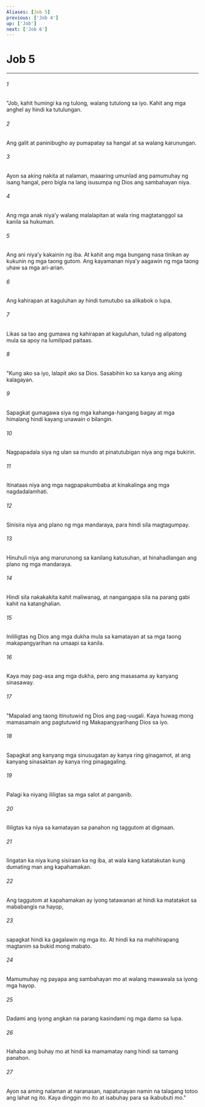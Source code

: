 ```yaml
---
Aliases: [Job 5]
previous: ['Job 4']
up: ['Job']
next: ['Job 6']
---
```

# Job 5

***


###### 1 


"Job, kahit humingi ka ng tulong, walang tutulong sa iyo. Kahit ang mga anghel ay hindi ka tutulungan. 


###### 2 


Ang galit at paninibugho ay pumapatay sa hangal at sa walang karunungan. 


###### 3 


Ayon sa aking nakita at nalaman, maaaring umunlad ang pamumuhay ng isang hangal, pero bigla na lang isusumpa ng Dios ang sambahayan niya. 


###### 4 


Ang mga anak niyaʼy walang malalapitan at wala ring magtatanggol sa kanila sa hukuman. 


###### 5 


Ang ani niyaʼy kakainin ng iba. At kahit ang mga bungang nasa tinikan ay kukunin ng mga taong gutom. Ang kayamanan niyaʼy aagawin ng mga taong uhaw sa mga ari-arian. 


###### 6 


Ang kahirapan at kaguluhan ay hindi tumutubo sa alikabok o lupa. 


###### 7 


Likas sa tao ang gumawa ng kahirapan at kaguluhan, tulad ng alipatong mula sa apoy na lumilipad paitaas. 


###### 8 


"Kung ako sa iyo, lalapit ako sa Dios. Sasabihin ko sa kanya ang aking kalagayan. 


###### 9 


Sapagkat gumagawa siya ng mga kahanga-hangang bagay at mga himalang hindi kayang unawain o bilangin. 


###### 10 


Nagpapadala siya ng ulan sa mundo at pinatutubigan niya ang mga bukirin. 


###### 11 


Itinataas niya ang mga nagpapakumbaba at kinakalinga ang mga nagdadalamhati. 


###### 12 


Sinisira niya ang plano ng mga mandaraya, para hindi sila magtagumpay. 


###### 13 


Hinuhuli niya ang marurunong sa kanilang katusuhan, at hinahadlangan ang plano ng mga mandaraya. 


###### 14 


Hindi sila nakakakita kahit maliwanag, at nangangapa sila na parang gabi kahit na katanghalian. 


###### 15 


Inililigtas ng Dios ang mga dukha mula sa kamatayan at sa mga taong makapangyarihan na umaapi sa kanila. 


###### 16 


Kaya may pag-asa ang mga dukha, pero ang masasama ay kanyang sinasaway. 


###### 17 


"Mapalad ang taong itinutuwid ng Dios ang pag-uugali. Kaya huwag mong mamasamain ang pagtutuwid ng Makapangyarihang Dios sa iyo. 


###### 18 


Sapagkat ang kanyang mga sinusugatan ay kanya ring ginagamot, at ang kanyang sinasaktan ay kanya ring pinagagaling. 


###### 19 


Palagi ka niyang ililigtas sa mga salot at panganib. 


###### 20 


Ililigtas ka niya sa kamatayan sa panahon ng taggutom at digmaan. 


###### 21 


Iingatan ka niya kung sisiraan ka ng iba, at wala kang katatakutan kung dumating man ang kapahamakan. 


###### 22 


Ang taggutom at kapahamakan ay iyong tatawanan at hindi ka matatakot sa mababangis na hayop, 


###### 23 


sapagkat hindi ka gagalawin ng mga ito. At hindi ka na mahihirapang magtanim sa bukid mong mabato. 


###### 24 


Mamumuhay ng payapa ang sambahayan mo at walang mawawala sa iyong mga hayop. 


###### 25 


Dadami ang iyong angkan na parang kasindami ng mga damo sa lupa. 


###### 26 


Hahaba ang buhay mo at hindi ka mamamatay nang hindi sa tamang panahon. 


###### 27 


Ayon sa aming nalaman at naranasan, napatunayan namin na talagang totoo ang lahat ng ito. Kaya dinggin mo ito at isabuhay para sa ikabubuti mo."
